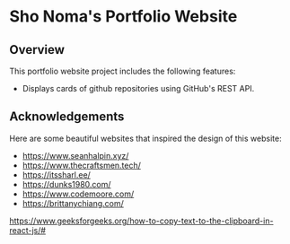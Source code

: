# Sho Noma's Portfolio Website

## Overview
This portfolio website project includes the following features:
- Displays cards of github repositories using GitHub's REST API.

## Acknowledgements
Here are some beautiful websites that inspired the design of this website:
- https://www.seanhalpin.xyz/  
- https://www.thecraftsmen.tech/  
- https://itssharl.ee/  
- https://dunks1980.com/  
- https://www.codemoore.com/ 
- https://brittanychiang.com/

https://www.geeksforgeeks.org/how-to-copy-text-to-the-clipboard-in-react-js/#
